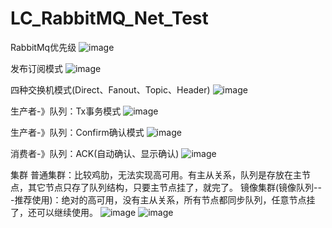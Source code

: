 # LC_RabbitMQ_Net_Test
RabbitMq优先级
![image](https://user-images.githubusercontent.com/26539681/115987918-c4a45880-a5e9-11eb-8d25-2c9f2f2ea322.png)

发布订阅模式
![image](https://user-images.githubusercontent.com/26539681/115987930-d84fbf00-a5e9-11eb-8ada-c25b7aef2822.png)

四种交换机模式(Direct、Fanout、Topic、Header)
![image](https://user-images.githubusercontent.com/26539681/115987958-01704f80-a5ea-11eb-87b2-cd2a58671b28.png)

生产者-》队列：Tx事务模式
![image](https://user-images.githubusercontent.com/26539681/115987978-1cdb5a80-a5ea-11eb-9aa2-d389b9295617.png)

生产者-》队列：Confirm确认模式
![image](https://user-images.githubusercontent.com/26539681/115988013-41373700-a5ea-11eb-9112-2d02828877d9.png)

消费者-》队列：ACK(自动确认、显示确认)
![image](https://user-images.githubusercontent.com/26539681/115988042-65931380-a5ea-11eb-989d-8206fa10a405.png)

集群
普通集群：比较鸡肋，无法实现高可用。有主从关系，队列是存放在主节点，其它节点只存了队列结构，只要主节点挂了，就完了。
镜像集群(镜像队列---推荐使用)：绝对的高可用，没有主从关系，所有节点都同步队列，任意节点挂了，还可以继续使用。
![image](https://user-images.githubusercontent.com/26539681/115988073-9410ee80-a5ea-11eb-939d-57bd84d09aa0.png)
![image](https://user-images.githubusercontent.com/26539681/115988143-ece08700-a5ea-11eb-918f-dc037ca80d80.png)


